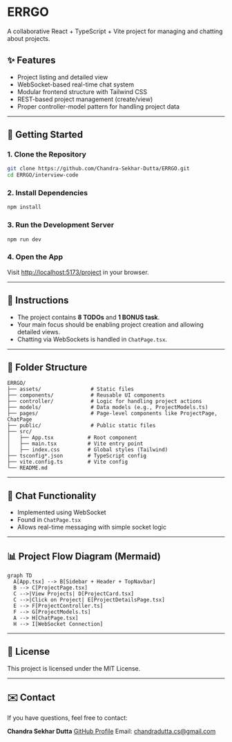 # ERRGO

A collaborative React + TypeScript + Vite project for managing and chatting about projects.

## ✨ Features

* Project listing and detailed view
* WebSocket-based real-time chat system
* Modular frontend structure with Tailwind CSS
* REST-based project management (create/view)
* Proper controller-model pattern for handling project data

---

## 🚀 Getting Started

### 1. Clone the Repository

```bash
git clone https://github.com/Chandra-Sekhar-Dutta/ERRGO.git
cd ERRGO/interview-code
```

### 2. Install Dependencies

```bash
npm install
```

### 3. Run the Development Server

```bash
npm run dev
```

### 4. Open the App

Visit [http://localhost:5173/project](http://localhost:5173/project) in your browser.

---

## 📝 Instructions

* The project contains **8 TODOs** and **1 BONUS task**.
* Your main focus should be enabling project creation and allowing detailed views.
* Chatting via WebSockets is handled in `ChatPage.tsx`.

---

## 🧱 Folder Structure

```
ERRGO/
├── assets/                # Static files
├── components/            # Reusable UI components
├── controller/            # Logic for handling project actions
├── models/                # Data models (e.g., ProjectModels.ts)
├── pages/                 # Page-level components like ProjectPage, ChatPage
├── public/                # Public static files
├── src/
│   ├── App.tsx           # Root component
│   ├── main.tsx          # Vite entry point
│   ├── index.css         # Global styles (Tailwind)
├── tsconfig*.json        # TypeScript config
├── vite.config.ts        # Vite config
└── README.md
```

---

## 🚪 Chat Functionality

* Implemented using WebSocket
* Found in `ChatPage.tsx`
* Allows real-time messaging with simple socket logic

---

## 📊 Project Flow Diagram (Mermaid)

```mermaid
graph TD
  A[App.tsx] --> B[Sidebar + Header + TopNavbar]
  B --> C[ProjectPage.tsx]
  C -->|View Projects| D[ProjectCard.tsx]
  C -->|Click on Project| E[ProjectDetailsPage.tsx]
  E --> F[ProjectController.ts]
  F --> G[ProjectModels.ts]
  A --> H[ChatPage.tsx]
  H --> I[WebSocket Connection]
```

---

## 📄 License

This project is licensed under the MIT License.

---

## ✉️ Contact

If you have questions, feel free to contact:

**Chandra Sekhar Dutta**
[GitHub Profile](https://github.com/Chandra-Sekhar-Dutta)
Email: [chandradutta.cs@gmail.com](mailto:chandradutta.cs@gmail.com)
